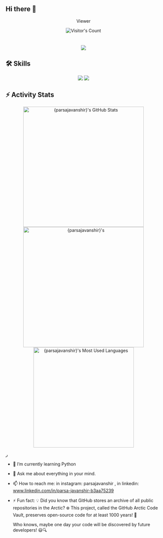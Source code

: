 ## Hi there 👋

<div align="center"> 
  <p>Viewer</p>
  <img src="https://profile-counter.glitch.me/parsajavanshir/count.svg" alt="Visitor's Count" />
</div>

<h1 align="center">
    <img src="https://readme-typing-svg.herokuapp.com/?font=Inter&size=48&center=true&vCenter=true&width=500&height=70&color=4493F8&duration=4000&lines=Hi+!+👋;+Im+Parsa+!;" />
</h1>

## 🛠️ Skills
<p align="center">
  <img src="https://skillicons.dev/icons?i=python,ts,nodejs,expressjs,mongodb" />
  <img src="https://skillicons.dev/icons?i=html,css,js,d3,git,postman" />
</p>

## ⚡️ Activity Stats

<div align=center>
  <img width=390 src="https://github-readme-stats.vercel.app/api?username={parsajavanshir}&theme=transparent&count_private=true&show_icons=true&rank_icon=github&locale=en" alt="{parsajavanshir}'s GitHub Stats" />
  <img width=390 src="https://github-readme-streak-stats.herokuapp.com/?user={parsajavanshir}&theme=transparent&count_private=true&border_radius=10&locale=en" alt="{parsajavanshir}'s" />
  <img width=325 src="https://github-readme-stats.vercel.app/api/top-langs?username={parsajavanshir}&theme=transparent&layout=donut&hide=css&langs_count=8&border_radius=10&show_icons=true&locale=en" alt="{parsajavanshir}'s Most Used Languages" />
</div>

ر
<!--
**parsajavanshir/parsajavanshir** is a ✨ _special_ ✨ repository because its `README.md` (this file) appears on your GitHub profile.

Here are some ideas to get you started:
-->

- 🌱 I’m currently learning Python
- 💬 Ask me about everything in your mind.
- 📫 How to reach me: in instagram: parsajavanshir , in linkedin: www.linkedin.com/in/parsa-javanshir-b3aa75239
- ⚡ Fun fact:
  💡 Did you know that GitHub stores an archive of all public repositories in the Arctic? ❄️ This project, called the GitHub Arctic Code Vault, preserves open-source code for    at least 1000 years! 🚀

   Who knows, maybe one day your code will be discovered by future developers! 😃🔍

